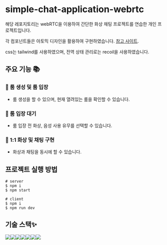 # simple-chat-application-webrtc

해당 레포지토리는 webRTC을 이용하여 간단한 화상 채팅 프로젝트를 연습한 개인 프로젝트입니다.

각 컴포넌트들은 아토믹 디자인을 활용하여 구현하였습니다.
[참고 사이트](https://fe-developers.kakaoent.com/2022/220505-how-page-part-use-atomic-design-system/).

css는 tailwind를 사용하였으며,
전역 상태 관리로는 recoil을 사용하였습니다.

## 주요 기능 📚

### 👀 룸 생성 및 룸 입장

- 룸 생성을 할 수 있으며, 현재 열려있는 룸을 확인할 수 있습니다.

### 👀 룸 입장 대기

- 룸 입장 전 화상, 음성 사용 유무를 선택할 수 있습니다.

### 👀 1:1 화상 및 채팅 구현

- 화상과 채팅을 동시에 할 수 있습니다. 

## 프로젝트 실행 방법

```
# server
$ npm i
$ npm start
```

```
# client
$ npm i
$ npm run dev
```

## 기술 스택✨

<img src="https://img.shields.io/badge/react-61DAFB?style=for-the-badge&logo=react&logoColor=black"><img src="https://img.shields.io/badge/TypeScript-3178C6.svg?&style=for-the-badge&logo=TypeScript&logoColor=white"><img src="https://img.shields.io/badge/Tailwind CSS -06B6D4.svg?&style=for-the-badge&logo=Tailwind CSS&logoColor=white"><img src="https://img.shields.io/badge/WebRTC-333333.svg?&style=for-the-badge&logo=WebRTC&logoColor=white"><img src="https://img.shields.io/badge/Socket.io-010101.svg?&style=for-the-badge&logo=Socket.io&logoColor=white"><img src="https://img.shields.io/badge/Express-000000.svg?&style=for-the-badge&logo=Express&logoColor=white"><img src="https://img.shields.io/badge/Vite-646CFF.svg?&style=for-the-badge&logo=Vite&logoColor=white">
